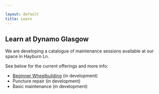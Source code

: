 ```yaml
---

layout: default
title: Learn
---
```


## Learn at Dynamo Glasgow

We are developing a catalogue of maintenance sessions available at our space in Hayburn Ln.

See below for the current offerings and more info:

- [Beginner Wheelbuilding](/learn/beginner-wheelbuilding) (in development)
- Puncture repair (in development)
- Basic maintenance (in development)
